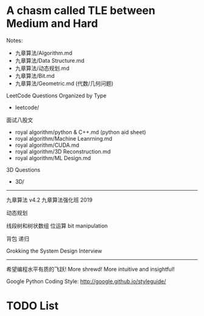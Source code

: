 
# A chasm called TLE between Medium and Hard

Notes: 
- 九章算法/Algorithm.md
- 九章算法/Data Structure.md
- 九章算法/动态规划.md
- 九章算法/Bit.md
- 九章算法/Geometric.md (代数/几何问题)

LeetCode Questions Organized by Type
- leetcode/

面试八股文
- royal algorithm/python & C++.md (python aid sheet)
- royal algorithm/Machine Leanrning.md
- royal algorithm/CUDA.md
- royal algorithm/3D Reconstruction.md
- royal algorithm/ML Design.md	

3D Questions
- 3D/


--- 

九章算法 v4.2
九章算法强化班 2019

动态规划

线段树和树状数组
位运算 bit manipulation

背包
递归

Grokking the System Design Interview

---

希望编程水平有质的飞跃! More shrewd!
More intuitive and insightful!

Google Python Coding Style: http://google.github.io/styleguide/


# TODO List
